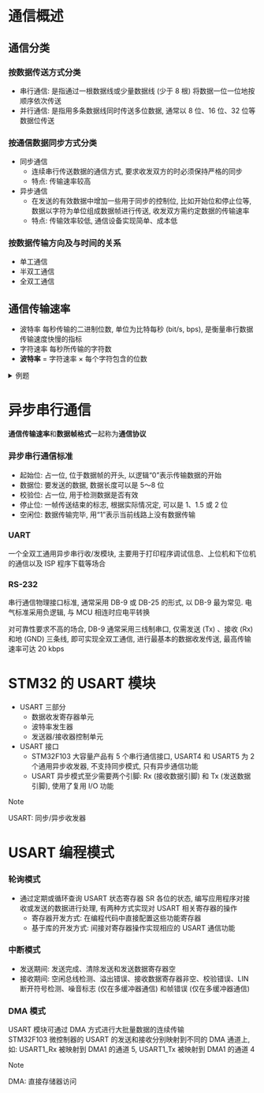 # 通信概述

## 通信分类

### 按数据传送方式分类

- 串行通信: 是指通过一根数据线或少量数据线 (少于 8 根) 将数据一位一位地按顺序依次传送
- 并行通信: 是指用多条数据线同时传送多位数据, 通常以 8 位、16 位、32 位等数据位传送

### 按通信数据同步方式分类

- 同步通信
  - 连续串行传送数据的通信方式, 要求收发双方的时必须保持严格的同步
  - 特点: 传输速率较高
- 异步通信
  - 在发送的有效数据中增加一些用于同步的控制位, 比如开始位和停止位等, 数据以字符为单位组成数据帧进行传送, 收发双方需约定数据的传输速率
  - 特点: 传输效率较低, 通信设备实现简单、成本低

### 按数据传输方向及与时间的关系

- 单工通信
- 半双工通信
- 全双工通信

## 通信传输速率

- 波特率
每秒传输的二进制位数, 单位为比特每秒 (bit/s, bps), 是衡量串行数据传输速度快慢的指标
- 字符速率
每秒所传输的字符数
- **波特率** = 字符速率 × 每个字符包含的位数

<details>

<summary>例题</summary>

字符速率为 120 字符/秒, 若每个字符包含 10 位 (1 个起始位, 7 个数据位, 1 个校验位, 1 个结束位), 则波特率为

$$
10 位/字符 \times 120 字符/秒 = 1200 bps
$$

</details>

# 异步串行通信

**通信传输速率**和**数据帧格式**一起称为**通信协议**

### 异步串行通信标准

- 起始位: 占一位, 位于数据帧的开头, 以逻辑“0”表示传输数据的开始
- 数据位: 要发送的数据, 数据长度可以是 5～8 位
- 校验位: 占一位, 用于检测数据是否有效
- 停止位: 一帧传送结束的标志, 根据实际情况定, 可以是 1、1.5 或 2 位
- 空闲位: 数据传输完毕, 用“1”表示当前线路上没有数据传输

### UART

一个全双工通用异步串行收/发模块, 主要用于打印程序调试信息、上位机和下位机的通信以及 ISP 程序下载等场合

### RS-232

串行通信物理接口标准, 通常采用 DB-9 或 DB-25 的形式, 以 DB-9 最为常见. 电气标准采用负逻辑, 与 MCU 相连时应电平转换

对可靠性要求不高的场合, DB-9 通常采用三线制串口, 仅需发送 (Tx) 、接收 (Rx) 和地 (GND) 三条线, 即可实现全双工通信, 进行最基本的数据收发传送, 最高传输速率可达 20 kbps

# STM32 的 USART 模块

- USART 三部分
  - 数据收发寄存器单元
  - 波特率发生器
  - 发送器/接收器控制单元
- USART 接口
  - STM32F103 大容量产品有 5 个串行通信接口, USART4 和 USART5 为 2 个通用异步收发器, 不支持同步模式, 只有异步通信功能
  - USART 异步模式至少需要两个引脚: Rx (接收数据引脚) 和 Tx (发送数据引脚), 使用了复用 I/O 功能

> [!NOTE]
> USART: 同步/异步收发器

# USART 编程模式

### 轮询模式

- 通过定期或循环查询 USART 状态寄存器 SR 各位的状态, 编写应用程序对接收或发送的数据进行处理, 有两种方式实现对 USART 相关寄存器的操作
  - 寄存器开发方式: 在编程代码中直接配置这些功能寄存器
  - 基于库的开发方式: 间接对寄存器操作实现相应的 USART 通信功能

### 中断模式

- 发送期间: 发送完成、清除发送和发送数据寄存器空
- 接收期间: 空闲总线检测、溢出错误、接收数据寄存器非空、校验错误、LIN 断开符号检测、噪音标志 (仅在多缓冲器通信) 和帧错误 (仅在多缓冲器通信)

### DMA 模式

USART 模块可通过 DMA 方式进行大批量数据的连续传输  
STM32F103 微控制器的 USART 的发送和接收分别映射到不同的 DMA 通道上, 如: USART1_Rx 被映射到 DMA1 的通道 5, USART1_Tx 被映射到 DMA1 的通道 4

> [!NOTE]
> DMA: 直接存储器访问
